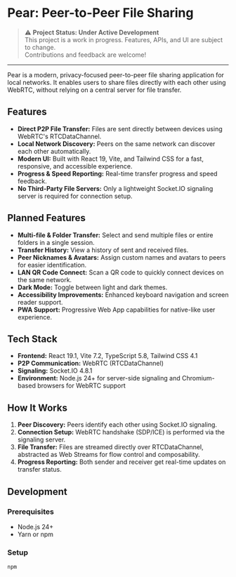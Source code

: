 # Pear: Peer-to-Peer File Sharing

> ⚠️ **Project Status: Under Active Development**  
> This project is a work in progress. Features, APIs, and UI are subject to change.  
> Contributions and feedback are welcome!

---

Pear is a modern, privacy-focused peer-to-peer file sharing application for local networks. It enables users to share files directly with each other using WebRTC, without relying on a central server for file transfer.

## Features

- **Direct P2P File Transfer:** Files are sent directly between devices using WebRTC's RTCDataChannel.
- **Local Network Discovery:** Peers on the same network can discover each other automatically.
- **Modern UI:** Built with React 19, Vite, and Tailwind CSS for a fast, responsive, and accessible experience.
- **Progress & Speed Reporting:** Real-time transfer progress and speed feedback.
- **No Third-Party File Servers:** Only a lightweight Socket.IO signaling server is required for connection setup.

## Planned Features

- **Multi-file & Folder Transfer:** Select and send multiple files or entire folders in a single session.
- **Transfer History:** View a history of sent and received files.
- **Peer Nicknames & Avatars:** Assign custom names and avatars to peers for easier identification.
- **LAN QR Code Connect:** Scan a QR code to quickly connect devices on the same network.
- **Dark Mode:** Toggle between light and dark themes.
- **Accessibility Improvements:** Enhanced keyboard navigation and screen reader support.
- **PWA Support:** Progressive Web App capabilities for native-like user experience.

## Tech Stack

- **Frontend:** React 19.1, Vite 7.2, TypeScript 5.8, Tailwind CSS 4.1
- **P2P Communication:** WebRTC (RTCDataChannel)
- **Signaling:** Socket.IO 4.8.1
- **Environment:** Node.js 24+ for server-side signaling and Chromium-based browsers for WebRTC support

## How It Works

1. **Peer Discovery:** Peers identify each other using Socket.IO signaling.
2. **Connection Setup:** WebRTC handshake (SDP/ICE) is performed via the signaling server.
3. **File Transfer:** Files are streamed directly over RTCDataChannel, abstracted as Web Streams for flow control and composability.
4. **Progress Reporting:** Both sender and receiver get real-time updates on transfer status.

## Development

### Prerequisites

- Node.js 24+
- Yarn or npm

### Setup

```sh
npm
```
